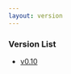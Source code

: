 ```yaml
---
layout: version
---
```

<h3>Version List</h3>
<ul>
<!--
    <li>
        <a href="{{ site.url }}{{ site.baseurl }}{% link index.md %}">v2.10 (latest)</a>
    </li>
 -->   
    <li>
        <a href="{{ site.url }}/rzv_drp-ai_tvm/0.10{% link index.md %}">v0.10</a>
    </li>
</ul>